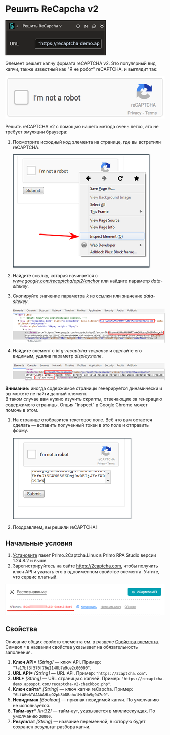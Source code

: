 # Решить ReCapcha v2

![](<../../../../.gitbook/assets1/linux_items-extra/recaptcha-v2.png>)

Элемент решает капчу формата reCAPTCHA v2. Это популярный вид капчи, также известный как "Я не робот" reCAPTCHA, и выглядит так:

![](<../../../../.gitbook/assets/image (604).png>)

Решить reCAPTCHA v2 с помощью нашего метода очень легко, это не требует эмуляции браузера:

1. Посмотрите исходный код элемента на странице, где вы встретили reCAPTCHA.

   ![](<../../../../.gitbook/assets/image (486).png>)

1. Найдите ссылку, которая начинается с _www.google.com/recaptcha/api2/anchor_ или найдите параметр _data-sitekey_.
1. Скопируйте значение параметра _k_ из ссылки или значение _data-sitekey_.

   ![](<../../../../.gitbook/assets/image (587).png>)

1. Найдите элемент с id _g-recaptcha-response_ и сделайте его видимым, удалив параметр _display:none_.

   ![](<../../../../.gitbook/assets/image (500).png>)

**Внимание:** иногда содержимое страницы генерируется динамически и вы можете не найти данный элемент.\
В таком случае вам нужно изучить скрипты, отвечающие за генерацию содержимого страницы. Опция "Inspect" в Google Chrome может помочь в этом.

1. На странице отобразится текстовое поле. Всё что вам остается сделать — вставить полученный токен в это поле и отправить форму.

   ![](<../../../../.gitbook/assets/image (475).png>)

1. Поздравляем, вы решили reCAPTCHA!


## Начальные условия

1. [Установите](https://docs.primo-rpa.ru/primo-rpa/primo-rpa-studio-linux/projects/manage-dependencies#menedzher-zavisimostei) пакет Primo.2Captcha.Linux в Primo RPA Studio версии 1.24.8.2 и выше.
1. Зарегистрируйтесь на сайте https://2captcha.com, чтобы получить ключ API и указать его в одноименном свойстве элемента. Учтите, что сервис платный.

![](<../../../../.gitbook/assets1/linux_items-extra/2captcha-api-key.png>)




## Свойства
Описание общих свойств элемента см. в разделе [Свойства элемента](https://docs.primo-rpa.ru/primo-rpa/primo-studio/process/elements#svoistva-elementa).\
Символ `*` в названии свойства указывает на обязательность заполнения.

1. **Ключ API\*** *[String]* — ключ API. Пример: `"7a17bf3f570f76e2140b7e9ce2c00000"`.
1. **URL API\*** *[String]* — URL API. Пример: `"https://2captcha.com"`.
1. **URL\*** *[String]* — URL страницы с капчей. Пример: `"https://recaptcha-demo.appspot.com/recaptcha-v2-checkbox.php"`.
1. **Ключ сайта\*** *[String]* — ключ капчи reCapcha. Пример: `"6LfW6wATAAAAAHLqO2pb8bDBahxlMxNdo9g947u9"`.
1. **Невидимая** *[Boolean]* — признак невидимой капчи. По умолчанию не используется.
1. **Тайм-аут\*** *[Int32]* — тайм-аут, указывается в миллисекундах. По умолчанию `20000`.
1. **Результат** *[String]* — название переменной, в которую будет сохранен результат разбора капчи.




